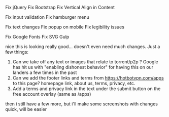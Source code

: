 <!-- Done -->
Fix jQuery
Fix Bootstrap
Fix Vertical Align in Content

<!-- * Very Doable -->
<!-- Fix links are not crawlable -->
<!-- Fix srcset -->
Fix input validation
Fix hamburger menu

<!-- ? I have an idea but not sure -->
Fix text changes
Fix popup on mobile
Fix legibility issues

<!-- ! Will have to learn -->
Fix Google Fonts
Fix SVG Gulp

<!-- TODO Unsorted-->
nice this is looking really good... doesn't even need much changes. Just a few things:

1. Can we take off any text or images that relate to torrent/p2p ? Google has hit us with "enabling dishonest behavior" for having this on our landers a few times in the past
2. Can we add the footer links and terms from https://hotbotvpn.com/apps to this page? homepage link, about us, terms, privacy, etc.
3. Add a terms and privacy link in the text under the submit button on the free account overlay (same as /apps)

then i still have a few more, but i'll make some screenshots with changes quick, will be easier